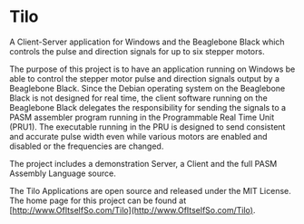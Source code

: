 # Tilo

A Client-Server application for Windows and the Beaglebone Black which controls the pulse and direction signals for up to six stepper motors.

The purpose of this project is to have an application running on Windows be able to control the stepper motor pulse and direction signals output by a Beaglebone Black. Since the Debian operating system on the Beaglebone Black is not designed for real time, the client software running on the Beaglebone Black delegates the responsibility for sending the signals to a PASM assembler program running in the Programmable Real Time Unit (PRU1). The executable running in the PRU is designed to send consistent and accurate pulse width even while various motors are enabled and disabled or the frequencies are changed.

The project includes a demonstration Server, a Client and the full PASM Assembly Language source. 

The Tilo Applications are open source and released under the MIT License. The home page for this project can be found at [http://www.OfItselfSo.com/Tilo](http://www.OfItselfSo.com/Tilo).
